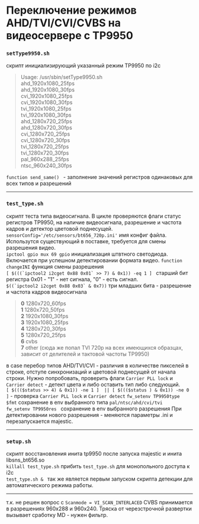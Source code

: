 # Переключение режимов AHD/TVI/CVI/CVBS  на видеосервере с TP9950


### `setType9950.sh`     
скрипт инициализирующий указанный режим TP9950 по i2c  
>Usage: /usr/sbin/setType9950.sh  
>ahd_1920x1080_25fps   
>ahd_1920x1080_30fps  
>cvi_1920x1080_25fps  
>cvi_1920x1080_30fps  
>tvi_1920x1080_25fps  
>tvi_1920x1080_30fps  
>ahd_1280x720_25fps  
>ahd_1280x720_30fps  
>cvi_1280x720_25fps  
>cvi_1280x720_30fps  
>tvi_1280x720_25fps  
>tvi_1280x720_30fps  
>pal_960x288_25fps  
>ntsc_960x240_30fps
>
```function send_same() ``` - заполнение значений регистров одинаковых для всех типов и разрешений     
____

### `test_type.sh`   
скрипт теста типа видеосигнала. В цикле проверяются флаги статус регистров TP9950, на наличие видеосигнала, разрешение и частота кадров и детектор цветовой поднесущей.  
`sensorConfig='/etc/sensors/bt656_720p.ini'` имя конфиг файла. Использутся существующий в поставке, требуется для смены разрешения видео.  
`ipctool gpio mux 69 gpio` инициализация штвтного светодиода. Включается при успешном детектировании формата видео.
`function changeINI` функция смены разрешения   
```[ $(((`ipctool2 i2cget 0x88 0x01` >> 7) & 0x1)) -eq 1 ] ``` старший бит регистра 0x01 - "1" - нет сигнала, "0" - есть сигнал.  
```$((`ipctool2 i2cget 0x88 0x03` & 0x7))```  три младших бита - разрешение и частота кадров видеосигнала  

>**0** 1280x720_60fps    
>**1** 1280x720_50fps  
>**2** 1920x1080_30fps  
>**3** 1920x1080_25fps  
>**4** 1280x720_30fps  
>**5** 1280x720_25fps  
>**6** cvbs  
>**7** other (сюда же попал TVI 720p на всех имеющихся образцах, зависит от делителей и тактовой частоты TP9950)

в case  перебор типов AHD/TVI/CVI  - различия в количестве пикселей в строке, отступе синхронизаций и цветовой поднесущей от начала строки. Нужно попробовать, проверить флаги `Carrier PLL lock` и `Carrier detect`  - детект цвета и либо оставить тип либо следующий.  
```[ $((($status >> 4) & 0x1)) -ne 1 ]  || [ $((($status ) & 0x1)) -ne 0 ]```  - проверка `Carrier PLL lock` и `Carrier detect` 
```fw_setenv TP9950type $fmt``` сохранение в env выбранного типа `pal/ntsc/ahd/cvi/tvi`  
```fw_setenv TP9950res ```  сохранение в env выбранного разрешения
При детектировании нового разрешения - меняются параметры .ini и перезапускается majestic.      


______
### `setup.sh`     
скрипт восстановления инита tp9950 после запуска majestic и инита libsns_bt656.so  
```killall test_type.sh``` прибить `test_type.sh` для монопольного доступа к i2c   
```test_type.sh & ``` так же является первым запуском скрипта детекции для автоматического режима работы.     

_____
т.к. не решен вопрос с `Scanmode = VI_SCAN_INTERLACED` CVBS принимается в разрешениях 960x288 и 960x240. Тряска от черезстрочной развертки вызывает сработку MD - нужен фильтр.  

